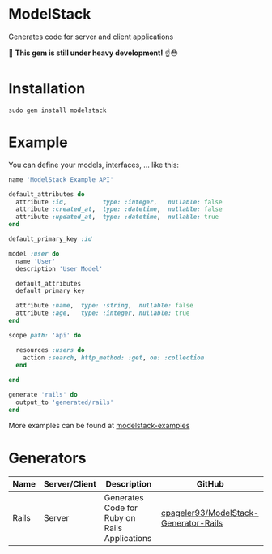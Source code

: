# ModelStack
Generates code for server and client applications

🚸 **This gem is still under heavy development!** ☝😳

# Installation

    sudo gem install modelstack

# Example

You can define your models, interfaces, ... like this:
```ruby
name 'ModelStack Example API'

default_attributes do
  attribute :id,          type: :integer,   nullable: false
  attribute :created_at,  type: :datetime,  nullable: false
  attribute :updated_at,  type: :datetime,  nullable: true
end

default_primary_key :id

model :user do
  name 'User'
  description 'User Model'

  default_attributes
  default_primary_key

  attribute :name,  type: :string,  nullable: false
  attribute :age,   type: :integer, nullable: true
end

scope path: 'api' do

  resources :users do
    action :search, http_method: :get, on: :collection
  end
  
end

generate 'rails' do
  output_to 'generated/rails'
end
```
More examples can be found at [modelstack-examples](https://github.com/cpageler93/ModelStack/tree/master/example)


# Generators
Name            | Server/Client     | Description                            | GitHub
----------------|-------------------|----------------------------------------|-----
Rails           | Server            | Generates Code for Ruby on Rails Applications |  [cpageler93/ModelStack-Generator-Rails](https://github.com/cpageler93/ModelStack-Generator-Rails)
